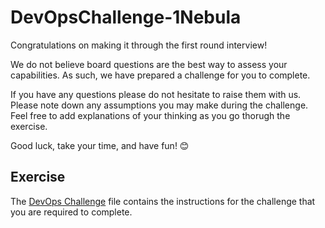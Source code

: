 # DevOpsChallenge-1Nebula
Congratulations on making it through the first round interview!

We do not believe board questions are the best way to assess your capabilities. As such, we have prepared a challenge for you to complete.

If you have any questions please do not hesitate to raise them with us. Please note down any assumptions you may make during the challenge. Feel free to add explanations of your thinking as you go thorugh the exercise.

Good luck, take your time, and have fun! 😊

## Exercise
The [DevOps Challenge](https://github.com/NebulaCodeChallenges/QAChallenge-1Nebula/blob/main/Exercise%201%20-%20Login%20Exercise.pdf) file contains the instructions for the challenge that you are required to complete.
